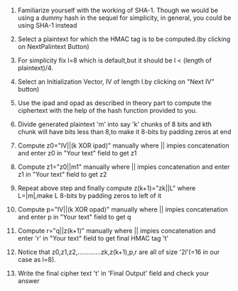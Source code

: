 1. Familiarize yourself with the working of SHA-1. Though we would be using a dummy hash in the sequel for simplicity, in general, you could be using SHA-1 instead

2. Select a plaintext for which the HMAC tag is to be computed.(by clicking on NextPalintext Button)

3. For simplicity fix l=8 which is default,but it should be l < (length of plaintext)/4.

4. Select an Initialization Vector, IV of length l.by clicking on "Next IV" button)

5. Use the ipad and opad as described in theory part to compute the ciphertext with the help of the hash function provided to you.

6. Divide generated plaintext 'm' into say 'k' chunks of 8 bits and kth chunk will have bits less than 8,to make it 8-bits by padding zeros at end

7. Compute z0="IV||(k XOR ipad)" manually where || impies concatenation and enter z0 in "Your text" field to get z1

8. Compute z1="z0||m1" manually where || impies concatenation and enter z1 in "Your text" field to get z2

9. Repeat above step and finally compute z(k+1)="zk||L" where L=|m|,make L 8-bits by padding zeros to left of it

10. Compute p="IV||(k XOR opad)" manually where || impies concatenation and enter p in "Your text" field to get q

11. Compute r="q||z(k+1)" manually where || impies concatenation and enter 'r' in "Your text" field to get final HMAC tag 't'

12. Notice that z0,z1,z2,.............zk,z(k+1),p,r are all of size '2l'(=16 in our case as l=8).

13. Write the final cipher text 't' in 'Final Output' field and check your answer

